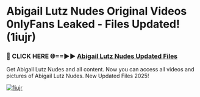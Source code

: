 # Abigail Lutz Nudes Original Videos 0nlyFans Leaked - Files Updated! (1iujr)

<h3>🔴 CLICK HERE 🌐==►► <a href="https://tinyurl.com/4seja8ks" rel="nofollow">Abigail Lutz Nudes Updated Files</a></h3>

Get Abigail Lutz Nudes and all content. Now you can access all videos and pictures of Abigail Lutz Nudes. New Updated Files 2025!

[![1iujr](https://i.imgur.com/EWjZXRe.gif)](https://tinyurl.com/4seja8ks)
